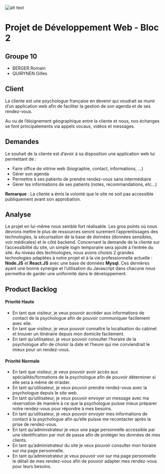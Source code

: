 ![alt text](https://content.digitalwallonia.be/profile/13328-20180810082420000/ephec.jpg "Logo Ephec")
# Projet de Développement Web - Bloc 2

## Groupe 10
* BERGER Romain
* QUIRYNEN Gilles

## Client
La cliente est une psychologue française en devenir qui voudrait se munir d’un application web afin de faciliter la gestion de son agenda et de ses rendez-vous.

Au vu de l’éloignement géographique entre la cliente et nous, nos échanges se font principalements via appels vocaux, vidéos et messages.

## Demandes
Le souhait de la cliente est d’avoir à sa disposition une application web lui permettant de :
* Faire office de vitrine web (biographie, contact, informations, …)
* Gérer son agenda
* Permettre à ses patients de prendre rendez-vous sans intermédiaire
* Gérer les informations de ses patients (notes, recommandations, etc…)

**Remarque** : La cliente a émis la volonté que le site ne soit pas accessible publiquement avant son approbation.

## Analyse
Le projet en lui-même nous semble fort réalisable.
Les gros points où nous devrons mettre le plus de ressources seront surement l’apprentissages des technologies, la sécurisation de la base de données (données sensibles, voir médicales) et le côté backend. 
Concernant la demande de la cliente sur l’accessibilité du site, un simple login temporaire sera ajouté à l’entrée du site.
Au niveau des technologies, nous avons choisis 2 grandes technologies adaptées à notre projet et à la vie professionnelle actuelle : **Node.JS** et **React.JS** avec une base de données **Mysql**.
Ces dernières ayant une bonne synergie et l’utilisation du Javascript dans chacune nous permettra de garder une uniformité dans le développement.

## Product Backlog
#### Priorité Haute
* En tant que visiteur, je veux pouvoir accéder aux informations de contact de la psychologue afin de pouvoir communiquer facilement avec elle.
* En tant que visiteur, je veux pouvoir connaître la localisation du cabinet et trouver un itinéraire depuis mon domicile facilement.
* En tant qu’utilisateur, je veux pouvoir consulter l’horaire de la psychologue afin de choisir la date et l’heure qui me conviendrait le mieux pour un rendez-vous.

#### Priorité Normale
* En tant que visiteur, je veux pouvoir avoir accès aux spécialités/formations de la psychologue afin de pouvoir déterminer si elle sera à même de m’aider.
* En tant qu’utilisateur, je veux pouvoir prendre rendez-vous avec la psychologue depuis le site web.
* En tant qu’utilisateur, je veux pouvoir envoyer un message avec ma réservation de manière à ce que la psychologue puisse mieux préparer notre rendez-vous pour répondre à mes besoins.
* En tant qu’utilisateur, je veux pouvoir envoyer mes informations de contact à la psychologue afin qu’elle puisse me recontacter après la prise de rendez-vous.
* En tant qu’administrateur je veux une page personnelle accessible par une identification par mot de passe afin de protéger les données de mes clients.
* En tant qu’administrateur du site je veux pouvoir consulter mon horaire sur ma page personnelle.
* En tant qu’administrateur je veux pouvoir voir sur ma page personnelle le détail de mes rendez-vous afin de pouvoir adapter mes rendez-vous pour leurs besoins.
